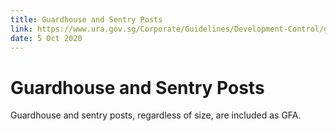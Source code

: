 ```yaml
---
title: Guardhouse and Sentry Posts
link: https://www.ura.gov.sg/Corporate/Guidelines/Development-Control/gross-floor-area/GFA/GuardhouseandSentryPosts
date: 5 Oct 2020
---
```


# Guardhouse and Sentry Posts

Guardhouse and sentry posts, regardless of size, are included as GFA.
